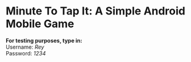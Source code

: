 # Minute To Tap It: A Simple Android Mobile Game

**For testing purposes, type in:**<br/>
Username: *Rey*<br/>
Password: *1234*
